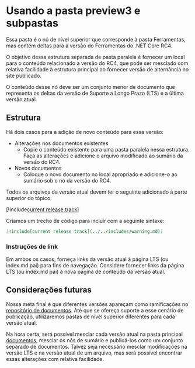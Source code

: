 # <a name="using-the-preview3-folder-and-sub-folders"></a>Usando a pasta preview3 e subpastas

Essa pasta é o nó de nível superior que corresponde à pasta Ferramentas, mas contém deltas para a versão do Ferramentas do .NET Core RC4.

O objetivo dessa estrutura separada de pasta paralela é fornecer um local para o conteúdo relacionado à versão do RC4, que pode ser mesclado com relativa facilidade à estrutura principal ao fornecer versão de alternância no site publicado.

O conteúdo desse nó deve ser um conjunto menor de documento que representa os deltas da versão de Suporte a Longo Prazo (LTS) e a última versão atual. 

## <a name="structure"></a>Estrutura

Há dois casos para a adição de novo conteúdo para essa versão:

* Alterações nos documentos existentes
    - Copie o conteúdo existente para uma pasta paralela nessa estrutura. Faça as alterações e adicione o arquivo modificado ao sumário da versão do RC4.
* Novos documentos
    - Coloque o novo documento no local apropriado e adicione-o ao sumário sob o nó da versão do RC4. 

Todos os arquivos da versão atual devem ter o seguinte adicionado à parte superior do tópico:

[!include[current release track](../includes/warning.md)]

Criamos um trecho de código para incluir com a seguinte sintaxe:

```markdown
[!include[current release track](../../includes/warning.md)]
```

### <a name="link-instructions"></a>Instruções de link

Em ambos os casos, forneça links da versão atual à página LTS (ou index.md pai) para fins de navegação.
Considere fornecer links da página LTS (ou index.md pai) à nova página de conteúdo da versão atual.

## <a name="future-considerations"></a>Considerações futuras

Nossa meta final é que diferentes versões apareçam como ramificações no [repositório de documentos](https://github.com/dotnet/docs). Até que se ofereça suporte a esse cenário de publicação, utilizaremos pastas de nível superior diferentes para cada versão atual. 

Na hora certa, será possível mesclar cada versão atual na pasta principal [documentos](../docs), mesclar os nós de sumário e publicá-los como um conjunto separado de documentos. Talvez seja necessário mesclar modificações na versão LTS e na versão atual de um arquivo, mas será possível encontrar essas alterações com relativa facilidade.


<!--HONumber=Feb17_HO2-->


